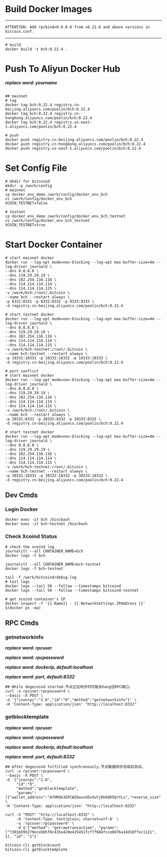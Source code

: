 # Build Docker Images
---
```
ATTENTION: Add rpcbind=0.0.0.0 from v0.21.6 and above versions in bitcoin.conf.
```
---

```shell
# build 
docker build -t bch:0.22.4 .
```

# Push To Aliyun Docker Hub
___replace word: yourname___

```shell

## mainnet
# tag
docker tag bch:0.22.4 registry.cn-beijing.aliyuncs.com/poolin/bch:0.22.4
docker tag bch:0.22.4 registry.cn-hongkong.aliyuncs.com/poolin/bch:0.22.4
docker tag bch:0.22.4 registry.us-east-1.aliyuncs.com/poolin/bch:0.22.4

# push
docker push registry.cn-beijing.aliyuncs.com/poolin/bch:0.22.4
docker push registry.cn-hongkong.aliyuncs.com/poolin/bch:0.22.4
docker push registry.us-east-1.aliyuncs.com/poolin/bch:0.22.4
```

# Set Config File

```shell
# mkdir for bitcoind
mkdir -p /work/config
# mainnet
cp docker_env_demo /work/config/docker_env_bch
vi /work/config/docker_env_bch
XCOIN_TESTNET=false

# testnet
cp docker_env_demo /work/config/docker_env_bch_testnet
vi /work/config/docker_env_bch_testnet
XCOIN_TESTNET=true
```

# Start Docker Container
```shell
# start mainnet docker
docker run --log-opt mode=non-blocking --log-opt max-buffer-size=4m --log-driver journald \
--dns 8.8.8.8 \
--dns 119.29.29.19 \
--dns 182.254.116.116 \
--dns 114.114.114.114 \
--dns 114.114.114.115 \
-v /work/bch:/root/.bitcoin \
--name bch --restart always \
-p 8331:8331 -p 8332:8332 -p 8333:8333 \
-d registry.cn-beijing.aliyuncs.com/poolin/bch:0.22.4

# start testnet docker
docker run --log-opt mode=non-blocking --log-opt max-buffer-size=4m --log-driver journald \
--dns 8.8.8.8 \
--dns 119.29.29.19 \
--dns 182.254.116.116 \
--dns 114.114.114.114 \
--dns 114.114.114.115 \
-v /work/bch-testnet:/root/.bitcoin \
--name bch-testnet --restart always \
-p 18331:18331 -p 18332:18332 -p 18333:18333 \
-d registry.cn-beijing.aliyuncs.com/poolin/bch:0.22.4

# port conflict
# start mainnet docker
docker run --log-opt mode=non-blocking --log-opt max-buffer-size=4m --log-driver journald \
--dns 8.8.8.8 \
--dns 119.29.29.19 \
--dns 182.254.116.116 \
--dns 114.114.114.114 \
--dns 114.114.114.115 \
-v /work/bch:/root/.bitcoin \
--name bch --restart always \
-p 28331:8331 -p 28332:8332 -p 28333:8333 \
-d registry.cn-beijing.aliyuncs.com/poolin/bch:0.22.4

# start testnet docker
docker run --log-opt mode=non-blocking --log-opt max-buffer-size=4m --log-driver journald \
--dns 8.8.8.8 \
--dns 119.29.29.19 \
--dns 182.254.116.116 \
--dns 114.114.114.114 \
--dns 114.114.114.115 \
-v /work/bch-testnet:/root/.bitcoin \
--name bch-testnet --restart always \
-p 38331:18331 -p 38332:18332 -p 38333:18333 \
-d registry.cn-beijing.aliyuncs.com/poolin/bch:0.22.4
```

## Dev Cmds

### Login Docker

```shell
docker exec -it bch /bin/bash
docker exec -it bch-testnet /bin/bash
```

### Check Xcoind Status

```shell
# check the xcoind log
journalctl --all CONTAINER_NAME=bch
docker logs -f bch

journalctl --all CONTAINER_NAME=bch-testnet
docker logs -f bch-testnet

tail -f /work/bitcoind/debug.log
# tail logs
docker logs --tail 50 --follow --timestamps bitcoind
docker logs --tail 50 --follow --timestamps bitcoind-testnet

# get xcoind container's IP
docker inspect -f '{{.Name}} - {{.NetworkSettings.IPAddress }}' $(docker ps -aq)
```

## RPC Cmds

### getnetworkinfo

___replace word: rpcuser___

___replace word: rpcpassword___

___replace word: dockerip, default:localhost___

___replace word: port, default:8332___

```shell
## While dogecoind started.节点正在同步时可能会hang住RPC端口。
curl -u rpcuser:rpcpassword \
--basic -X POST \
-d '{"jsonrpc":"2.0","id":"0","method":"getnetworkinfo"}' \
-H 'Content-Type: application/json' "http://localhost:8332"
```

### getblocktemplate

___replace word: rpcuser___

___replace word: rpcpassword___

___replace word: dockerip, default:localhost___

___replace word: port, default:8332___

```shell
## After dogecoind fulfilled synchronously.节点数据同步完成后测试。
curl -u rpcuser:rpcpassword \
--basic -X POST \
-d '{"jsonrpc":"2.0",
     "id":"0",
     "method":"getblocktemplate",
     "params":[{"wallet_address":"A7HRQk3GFCW2QasvdZxXuYj8kkQK5QrYLs","reserve_size":8}]}' \
-H 'Content-Type: application/json' "http://localhost:8332"
```

```
curl -X "POST" "http://localhost:8332" \
     -H 'Content-Type: text/plain; charset=utf-8' \
     -u 'rpcuser:rpcpassword' \
     -d $'{"method": "getrawtransaction", "params": ["7301b595279ece985f0c415e420e425451fcf7f684fcce087ba14d10ffec1121", 1], "id": "1"}'
```

```
bitcoin-cli getblockcount
bitcoin-cli getblocktemplate
```

